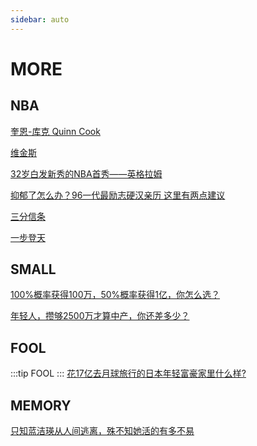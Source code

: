 ```yaml
---
sidebar: auto
---
```


# MORE 

## NBA

[奎恩-库克 Quinn Cook](https://view.inews.qq.com/a/NBA2017120702150503)

[维金斯](https://view.inews.qq.com/a/NBA2017120701184805)

[32岁白发新秀的NBA首秀——英格拉姆](https://new.qq.com/omn/20180411/20180411A1SWIA.html)

[抑郁了怎么办？96一代最励志硬汉亲历 这里有两点建议](https://view.inews.qq.com/a/NBA2018101600858006?uid=)

[三分信条](http://sports.qq.com/nbavideo/sfxt/index.htm)

[一步登天](https://v.qq.com/x/cover/l88unpfswv0a9ij.html)

## SMALL

[100%概率获得100万，50%概率获得1亿，你怎么选？](https://view.inews.qq.com/a/20171207A04K3A00)

[年轻人，攒够2500万才算中产，你还差多少？](https://view.inews.qq.com/a/20180921B24JP600)

## FOOL
:::tip
  FOOL
:::
[花17亿去月球旅行的日本年轻富豪家里什么样?](https://www.sohu.com/a/256397862_653457)

## MEMORY

[只知蓝洁瑛从人间逃离，殊不知她活的有多不易](https://view.inews.qq.com/a/20181117A0N7S000)
